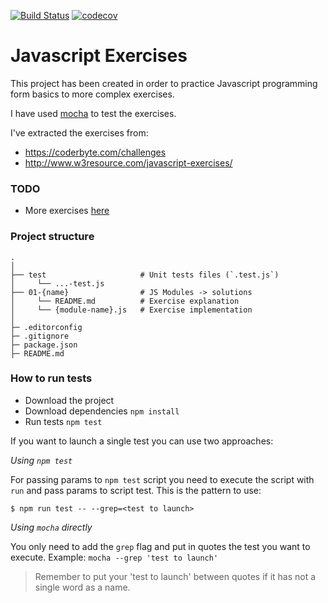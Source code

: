 [![Build Status](https://travis-ci.org/JuanMaRuiz/javascript-exercises.png?branch=master)](https://travis-ci.org/JuanMaRuiz/javascript-exercises)
[![codecov](https://codecov.io/gh/JuanMaRuiz/javascript-exercises/branch/master/graph/badge.svg)](https://codecov.io/gh/JuanMaRuiz/javascript-exercises)

Javascript Exercises
====================

This project has been created in order to practice Javascript programming form basics to more complex exercises.

I have used [mocha](https://mochajs.org/) to test the exercises.

I've extracted the exercises from:
* https://coderbyte.com/challenges
* http://www.w3resource.com/javascript-exercises/

### TODO
* More exercises [here](http://www.w3resource.com/javascript-exercises/javascript-functions-exercises.php)

### Project structure
```
.
│
├── test                     # Unit tests files (`.test.js`)
│     └── ...-test.js
├── 01-{name}                # JS Modules -> solutions
│     └── README.md          # Exercise explanation
│     └── {module-name}.js   # Exercise implementation
│
├─ .editorconfig
├─ .gitignore
├─ package.json
├─ README.md
```

### How to run tests
* Download the project
* Download dependencies ```npm install```
* Run tests ```npm test```

If you want to launch a single test you can use two approaches:

*Using ```npm test```*

For passing params to ```npm test``` script you need to execute the script with ```run``` and pass params to script test. This is the pattern to use:
```
$ npm run test -- --grep=<test to launch>
```

*Using ```mocha``` directly*

You only need to add the ```grep``` flag and put in quotes the test you want to execute. Example:
```mocha --grep 'test to launch'```

> Remember to put your 'test to launch' between quotes if it has not a single word as a name.

